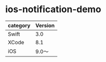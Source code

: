 # ios-notification-demo

|category | Version| 
|---|---|
| Swift | 3.0 |
| XCode | 8.1 |
| iOS | 9.0〜 |

